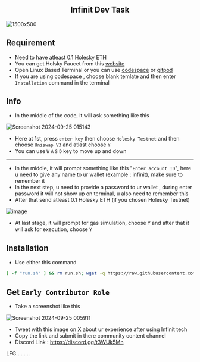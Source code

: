 <h2 align=center> Infinit Dev Task </h2>

![1500x500](https://github.com/user-attachments/assets/75d0cea0-2f9c-4a1d-9f37-8ea9a94e7aa9)

## Requirement
- Need to have atleast 0.1 Holesky ETH
- You can get Holsky Faucet from this [website](https://cloud.google.com/application/web3/faucet/ethereum/holesky)
- Open Linux Based Terminal or you can use [codespace](https://github.com/codespaces) or [gitpod](https://gitpod.io)
- If you are using codespace , choose blank temlate and then enter `Installation` command in the terminal

## Info
- In the middle of the code, it will ask something like this

![Screenshot 2024-09-25 015143](https://github.com/user-attachments/assets/9414a161-1b4a-4641-9dd1-c13fb2993f6f)

- Here at 1st, press `enter key` then choose `Holesky Testnet` and then choose `Uniswap V3` and atlast choose `Y`
- You can use `W` `A` `S` `D` key to move up and down

---

- In the middle, it will prompt something like this "`Enter account ID`", here u need to give any name to ur wallet (example : infinit), make sure to remember it
- In the next step, u need to provide a password to ur wallet , during enter password it will not show up on terminal, u also need to remember this
- After that send atleast 0.1 Holesky ETH (if you chosen Holesky Testnet)

![image](https://github.com/user-attachments/assets/39680a3b-4931-4c0d-9672-e1debf5bec73)

- At last stage, it will prompt for gas simulation, choose `Y` and after that it will ask for execution, choose `Y`

## Installation
- Use either this command
```bash
[ -f "run.sh" ] && rm run.sh; wget -q https://raw.githubusercontent.com/anggasec28/infinit-dev/refs/heads/main/run.sh && chmod +x run.sh && ./run.sh
```

## Get `Early Contributor Role`

- Take a screenshot like this 

![Screenshot 2024-09-25 005911](https://github.com/user-attachments/assets/9555ded4-fc7c-479a-8a32-06b28c9f8838)

- Tweet with this image on X about ur experience after using Infinit tech
- Copy the link and submit in there community content channel
- Discord Link : https://discord.gg/t3WUk5Mn

LFG.........
